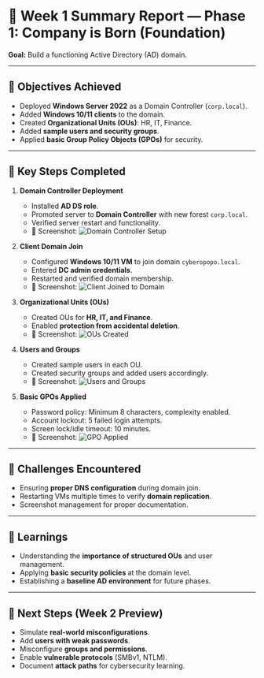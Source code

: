 # 📝 Week 1 Summary Report — Phase 1: Company is Born (Foundation)

**Goal:** Build a functioning Active Directory (AD) domain.

---

## 🔹 Objectives Achieved
- Deployed **Windows Server 2022** as a Domain Controller (`corp.local`).  
- Added **Windows 10/11 clients** to the domain.  
- Created **Organizational Units (OUs)**: HR, IT, Finance.  
- Added **sample users and security groups**.  
- Applied **basic Group Policy Objects (GPOs)** for security.

---

## 🔹 Key Steps Completed

1. **Domain Controller Deployment**
   - Installed **AD DS role**.  
   - Promoted server to **Domain Controller** with new forest `corp.local`.  
   - Verified server restart and functionality.  
   - 📸 Screenshot: ![Domain Controller Setup](https://i.imgur.com/dFYmpRD.png)

2. **Client Domain Join**
   - Configured **Windows 10/11 VM** to join domain `cyberopopo.local`.  
   - Entered **DC admin credentials**.  
   - Restarted and verified domain membership.  
   - 📸 Screenshot: ![Client Joined to Domain](https://i.imgur.com/TUYQWTI.png)

3. **Organizational Units (OUs)**
   - Created OUs for **HR, IT, and Finance**.  
   - Enabled **protection from accidental deletion**.  
   - 📸 Screenshot: ![OUs Created](https://i.imgur.com/zfQGpbK.png) <!-- replace with actual -->

4. **Users and Groups**
   - Created sample users in each OU.  
   - Created security groups and added users accordingly.  
   - 📸 Screenshot: ![Users and Groups](https://i.imgur.com/zfQGpbK.png) <!-- replace with actual -->

5. **Basic GPOs Applied**
   - Password policy: Minimum 8 characters, complexity enabled.  
   - Account lockout: 5 failed login attempts.  
   - Screen lock/idle timeout: 10 minutes.  
   - 📸 Screenshot: ![GPO Applied](https://i.imgur.com/zfQGpbK.png) <!-- replace with actual -->

---

## 🔹 Challenges Encountered
- Ensuring **proper DNS configuration** during domain join.  
- Restarting VMs multiple times to verify **domain replication**.  
- Screenshot management for proper documentation.

---

## 🔹 Learnings
- Understanding the **importance of structured OUs** and user management.  
- Applying **basic security policies** at the domain level.  
- Establishing a **baseline AD environment** for future phases.  

---

## 🔹 Next Steps (Week 2 Preview)
- Simulate **real-world misconfigurations**.  
- Add **users with weak passwords**.  
- Misconfigure **groups and permissions**.  
- Enable **vulnerable protocols** (SMBv1, NTLM).  
- Document **attack paths** for cybersecurity learning.
